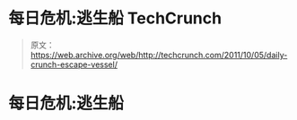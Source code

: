 # 每日危机:逃生船 TechCrunch

> 原文：<https://web.archive.org/web/http://techcrunch.com/2011/10/05/daily-crunch-escape-vessel/>

# 每日危机:逃生船